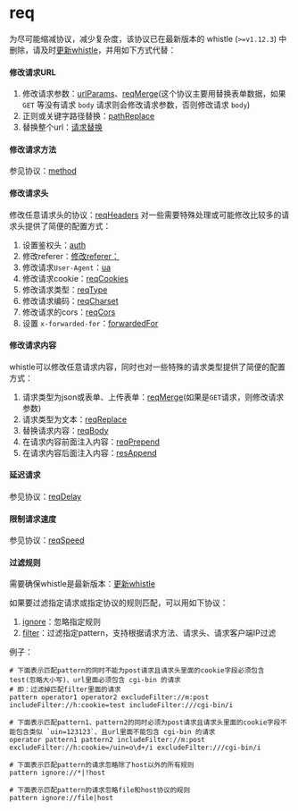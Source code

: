 
# req
为尽可能缩减协议，减少复杂度，该协议已在最新版本的 whistle (`>=v1.12.3`) 中删除，请及时[更新whistle](../update.html)，并用如下方式代替：

#### 修改请求URL
1. 修改请求参数：[urlParams](./urlPrams.html)、[reqMerge](./reqMerge.html)(这个协议主要用替换表单数据，如果 `GET` 等没有请求 `body` 请求则会修改请求参数，否则修改请求 `body`)
2. 正则或关键字路径替换：[pathReplace](./pathReplace.html)
3. 替换整个url：[请求替换](./rule/replace.html)

#### 修改请求方法
参见协议：[method](./method.html)

#### 修改请求头
修改任意请求头的协议：[reqHeaders](./reqHeaders.html)
对一些需要特殊处理或可能修改比较多的请求头提供了简便的配置方式：
1. 设置鉴权头：[auth](./auth.html)
2. 修改referer：[修改referer：](./修改referer：.html)
3. 修改请求`User-Agent`：[ua](./ua.html)
4. 修改请求cookie：[reqCookies](./reqCookies.html)
5. 修改请求类型：[reqType](./reqType.html)
6. 修改请求编码：[reqCharset](./reqCharset.html)
7. 修改请求的cors：[reqCors](./reqCors.html)
8. 设置 `x-forwarded-for`：[forwardedFor](./forwardedFor.html)

#### 修改请求内容
whistle可以修改任意请求内容，同时也对一些特殊的请求类型提供了简便的配置方式：
1. 请求类型为json或表单、上传表单：[reqMerge](./reqMerge.html)(如果是`GET`请求，则修改请求参数)
2. 请求类型为文本：[reqReplace](./reqReplace.html)
3. 替换请求内容：[reqBody](./reqBody.html)
4. 在请求内容前面注入内容：[reqPrepend](./reqPrepend.html)
5. 在请求内容后面注入内容：[resAppend](resAppend.html)

#### 延迟请求
参见协议：[reqDelay](./reqDelay.html)

#### 限制请求速度
参见协议：[reqSpeed](./reqSpeed.html)

#### 过滤规则
需要确保whistle是最新版本：[更新whistle](../update.html)

如果要过滤指定请求或指定协议的规则匹配，可以用如下协议：

1. [ignore](./ignore.html)：忽略指定规则
2. [filter](./filter.html)：过滤指定pattern，支持根据请求方法、请求头、请求客户端IP过滤

例子：

```
# 下面表示匹配pattern的同时不能为post请求且请求头里面的cookie字段必须包含test(忽略大小写)、url里面必须包含 cgi-bin 的请求
# 即：过滤掉匹配filter里面的请求
pattern operator1 operator2 excludeFilter://m:post includeFilter://h:cookie=test includeFilter:///cgi-bin/i

# 下面表示匹配pattern1、pattern2的同时必须为post请求且请求头里面的cookie字段不能包含类似 `uin=123123`、且url里面不能包含 cgi-bin 的请求
operator pattern1 pattern2 includeFilter://m:post excludeFilter://h:cookie=/uin=o\d+/i excludeFilter:///cgi-bin/i

# 下面表示匹配pattern的请求忽略除了host以外的所有规则
pattern ignore://*|!host

# 下面表示匹配pattern的请求忽略file和host协议的规则
pattern ignore://file|host
```
